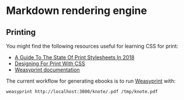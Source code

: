 # Markdown rendering engine

## Printing

You might find the following resources useful for learning CSS for print:

- [A Guide To The State Of Print Stylesheets In 2018](https://www.smashingmagazine.com/2018/05/print-stylesheets-in-2018/)
- [Designing For Print With CSS](https://www.smashingmagazine.com/2015/01/designing-for-print-with-css/)
- [Weasyprint documentation](https://weasyprint.readthedocs.io/en/stable/features.html#css)

The current workflow for generating ebooks is to run [Weasyprint](https://weasyprint.org/) with:

```bash
weasyprint http://localhost:3000/knote/.pdf /tmp/knote.pdf
```
